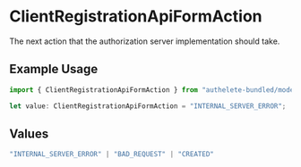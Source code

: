 # ClientRegistrationApiFormAction

The next action that the authorization server implementation should take.


## Example Usage

```typescript
import { ClientRegistrationApiFormAction } from "authelete-bundled/models/operations";

let value: ClientRegistrationApiFormAction = "INTERNAL_SERVER_ERROR";
```

## Values

```typescript
"INTERNAL_SERVER_ERROR" | "BAD_REQUEST" | "CREATED"
```